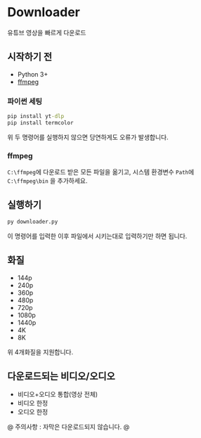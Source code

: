 # Downloader
유튜브 영상을 빠르게 다운로드

## 시작하기 전
- Python 3+
- [ffmpeg](https://ffmpeg.org/)

### 파이썬 세팅
```bat
pip install yt-dlp
pip install termcolor
```

위 두 명령어를 실행하지 않으면 당연하게도 오류가 발생합니다.

### ffmpeg
`C:\ffmpeg`에 다운로드 받은 모든 파일을 옮기고, 시스템 환경변수 `Path`에 `C:\ffmpeg\bin` 을 추가하세요.

## 실행하기
```bat
py downloader.py
```

이 명령어를 입력한 이후 파일에서 시키는대로 입력하기만 하면 됩니다.

## 화질
- 144p
- 240p
- 360p
- 480p
- 720p
- 1080p
- 1440p
- 4K
- 8K

위 4개화질을 지원합니다.

## 다운로드되는 비디오/오디오
- 비디오+오디오 통합(영상 전체)
- 비디오 한정
- 오디오 한정

@ 주의사항 : 자막은 다운로드되지 않습니다. @
